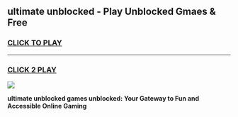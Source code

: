 
## ultimate unblocked - Play Unblocked Gmaes & Free
<h3>
<a href="https://news.freeplayer.one?title=ultimate_unblocked&ref=23F">CLICK TO PLAY</a></h3>
<hr>

<h3>
<a href="https://news.freeplayer.one?title=ultimate_unblocked&ref=23F">CLICK 2 PLAY</a>
  
</h3>

<a href="https://news.freeplayer.one?title=ultimate_unblocked&ref=23F/"><img src="https://clearcache.store/games.png"></a>


**ultimate unblocked games unblocked: Your Gateway to Fun and Accessible Online Gaming**
